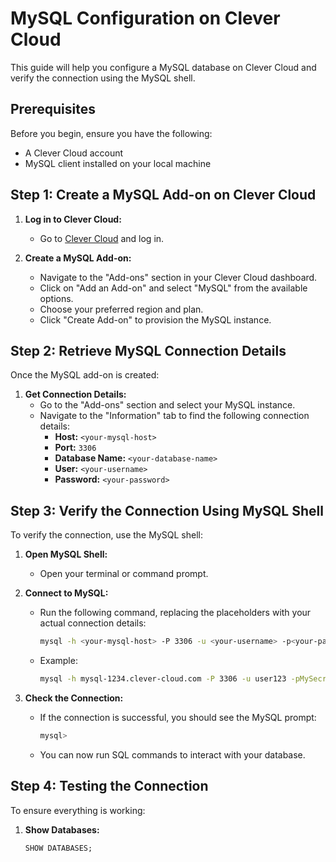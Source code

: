 # MySQL Configuration on Clever Cloud

This guide will help you configure a MySQL database on Clever Cloud and verify the connection using the MySQL shell.

## Prerequisites

Before you begin, ensure you have the following:
- A Clever Cloud account
- MySQL client installed on your local machine

## Step 1: Create a MySQL Add-on on Clever Cloud

1. **Log in to Clever Cloud:**
   - Go to [Clever Cloud](https://www.clever-cloud.com/) and log in.

2. **Create a MySQL Add-on:**
   - Navigate to the "Add-ons" section in your Clever Cloud dashboard.
   - Click on "Add an Add-on" and select "MySQL" from the available options.
   - Choose your preferred region and plan.
   - Click "Create Add-on" to provision the MySQL instance.

## Step 2: Retrieve MySQL Connection Details

Once the MySQL add-on is created:

1. **Get Connection Details:**
   - Go to the "Add-ons" section and select your MySQL instance.
   - Navigate to the "Information" tab to find the following connection details:
     - **Host:** `<your-mysql-host>`
     - **Port:** `3306`
     - **Database Name:** `<your-database-name>`
     - **User:** `<your-username>`
     - **Password:** `<your-password>`

## Step 3: Verify the Connection Using MySQL Shell

To verify the connection, use the MySQL shell:

1. **Open MySQL Shell:**
   - Open your terminal or command prompt.

2. **Connect to MySQL:**
   - Run the following command, replacing the placeholders with your actual connection details:
     ```bash
     mysql -h <your-mysql-host> -P 3306 -u <your-username> -p<your-password> <your-database-name>
     ```
   - Example:
     ```bash
     mysql -h mysql-1234.clever-cloud.com -P 3306 -u user123 -pMySecretPassword database_name
     ```

3. **Check the Connection:**
   - If the connection is successful, you should see the MySQL prompt:
     ```bash
     mysql>
     ```
   - You can now run SQL commands to interact with your database.

## Step 4: Testing the Connection

To ensure everything is working:

1. **Show Databases:**
   ```sql
   SHOW DATABASES;
